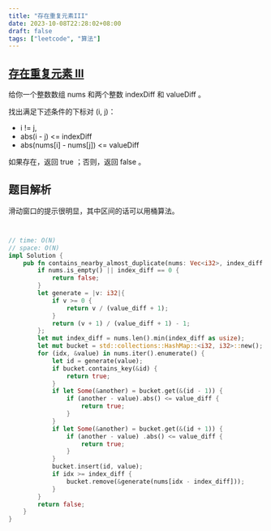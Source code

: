 ```yaml
---
title: "存在重复元素III"
date: 2023-10-08T22:28:02+08:00
draft: false
tags: ["leetcode", "算法"]
---
```


## [存在重复元素 III](https://leetcode.cn/problems/contains-duplicate-iii/)

给你一个整数数组 nums 和两个整数 indexDiff 和 valueDiff 。

找出满足下述条件的下标对 (i, j)：

- i != j,
- abs(i - j) <= indexDiff
- abs(nums[i] - nums[j]) <= valueDiff

如果存在，返回 true ；否则，返回 false 。

## 题目解析

滑动窗口的提示很明显，其中区间的话可以用桶算法。

```rust


// time: O(N)
// space: O(N)
impl Solution {
    pub fn contains_nearby_almost_duplicate(nums: Vec<i32>, index_diff: i32, value_diff: i32) -> bool {
        if nums.is_empty() || index_diff == 0 {
            return false;
        }
        let generate = |v: i32|{
            if v >= 0 {
                return v / (value_diff + 1);
            }
            return (v + 1) / (value_diff + 1) - 1;
        };
        let mut index_diff = nums.len().min(index_diff as usize);
        let mut bucket = std::collections::HashMap::<i32, i32>::new();
        for (idx, &value) in nums.iter().enumerate() {
            let id = generate(value);
            if bucket.contains_key(&id) {
                return true;
            }
            if let Some(&another) = bucket.get(&(id - 1)) {
                if (another - value).abs() <= value_diff {
                    return true;
                }
            }
            if let Some(&another) = bucket.get(&(id + 1)) {
                if (another - value) .abs() <= value_diff {
                    return true;
                }
            }
            bucket.insert(id, value);
            if idx >= index_diff {
                bucket.remove(&generate(nums[idx - index_diff]));
            }
        }
        return false;
    }
}
```



